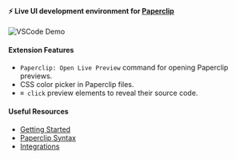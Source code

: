 #### ⚡️ Live UI development environment for [Paperclip](http://github.com/crcn/paperclip)

![VSCode Demo](https://user-images.githubusercontent.com/757408/75412579-f0965200-58f0-11ea-8043-76a0b0ec1a08.gif)

####  Extension Features

- `Paperclip: Open Live Preview` command for opening Paperclip previews.
- CSS color picker in Paperclip files.
- `⌘ click` preview elements to reveal their source code.


#### Useful Resources

- [Getting Started](https://github.com/crcn/paperclip/tree/master/documentation/Getting%20Started)
- [Paperclip Syntax](https://github.com/crcn/paperclip/tree/master/documentation/Syntax)
- [Integrations](https://github.com/crcn/paperclip/tree/master/documentation/Integrations)
